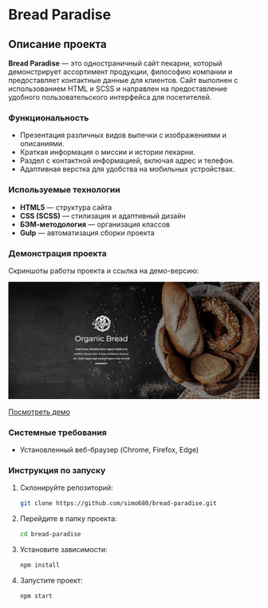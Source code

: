 # Bread Paradise

## Описание проекта

**Bread Paradise** — это одностраничный сайт пекарни, который демонстрирует ассортимент продукции, философию компании и предоставляет контактные данные для клиентов. Сайт выполнен с использованием HTML и SCSS и направлен на предоставление удобного пользовательского интерфейса для посетителей.

### Функциональность

- Презентация различных видов выпечки с изображениями и описаниями.
- Краткая информация о миссии и истории пекарни.
- Раздел с контактной информацией, включая адрес и телефон.
- Адаптивная верстка для удобства на мобильных устройствах.

### Используемые технологии

- **HTML5** — структура сайта
- **CSS (SCSS)** — стилизация и адаптивный дизайн
- **БЭМ-методология** — организация классов
- **Gulp** — автоматизация сборки проекта

### Демонстрация проекта

Скриншоты работы проекта и ссылка на демо-версию:

![Скриншот главной страницы](./src/images/screenshot.png)

[Посмотреть демо](https://simo680.github.io/bread-paradise/)

### Системные требования

- Установленный веб-браузер (Chrome, Firefox, Edge)

### Инструкция по запуску

1. Склонируйте репозиторий:
   ```sh
   git clone https://github.com/simo680/bread-paradise.git
   ```
2. Перейдите в папку проекта:
   ```sh
   cd bread-paradise
   ```
3. Установите зависимости:
   ```sh
   npm install
   ```
4. Запустите проект:
   ```sh
   npm start
   ```
